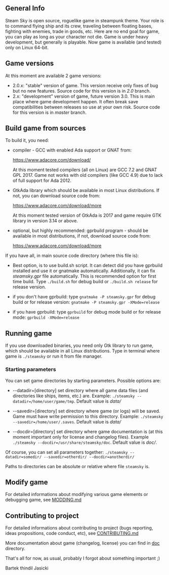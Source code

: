 ## General Info

Steam Sky is open source, roguelike game in steampunk theme. Your role is to 
command flying ship and its crew, traveling between floating bases, fighting 
with enemies, trade in goods, etc. Here are no end goal for game, you can play
as long as your character not die. Game is under heavy development, but 
generally is playable. Now game is available (and tested) only on Linux 
64-bit.

## Game versions
At this moment are available 2 game versions:
- 2.0.x: "stable" version of game. This version receive only fixes of bug but
  no new features. Source code for this version is in *2.0* branch.
- 2.x: "development" version of game, future version 3.0. This is main place
  where game development happen. It often break save compatibilities between
  releases so use at your own risk. Source code for this version is in *master*
  branch.

## Build game from sources

To build it, you need:

* compiler - GCC with enabled Ada support or GNAT from: 
  
  https://www.adacore.com/download/

  At this moment tested compilers (all on Linux) are GCC 7.2 and GNAT GPL 2017.
  Game not works with old compilers (like GCC 4.9) due to lack of full support
  for Ada 2012.

* GtkAda library which should be available in most Linux distributions. If not,
  you can download source code from:

  https://www.adacore.com/download/more

  At this moment tested version of GtkAda is 2017 and game require GTK library
  in version 3.14 or above.

* optional, but highly recommended:  gprbuild program - should be available in 
  most distributions, if not, download source code from: 
  
  https://www.adacore.com/download/more


If you have all, in main source code directory (where this file is):

* Best option, is to use build.sh script. It can detect did you have gprbuild
  installed and use it or gnatmake automatically. Additionally, it can fix
  *steamsky.gpr* file automatically. This is recommended option for first time
  build. Type `./build.sh` for debug build or `./build.sh release` for release
  version.

* if you don't have gprbuild: type `gnatmake -P steamsky.gpr` for debug build 
  or for release version: `gnatmake -P steamsky.gpr -XMode=release`

* if you have gprbuild: type `gprbuild` for debug mode build or for release 
  mode: `gprbuild -XMode=release`


## Running game
If you use downloaded binaries, you need only Gtk library to run game, which 
should be available in all Linux distributions. Type in terminal where game 
is `./steamsky` or run it from file manager.

### Starting parameters
You can set game directories by starting parameters. Possible options are:

* --datadir=[directory] set directory where all game data files (and
  directories like ships, items, etc.) are. Example: `./steamsky
  --datadir=/home/user/game/tmp`. Default value is *data/*

* --savedir=[directory] set directory where game (or logs) will be saved. Game
  must have write permission to this directory. Example: `./steamsky
  --savedir=/home/user/.saves`. Default value is *data/*

* --docdir=[directory] set directory where game documentation is (at this
  moment important only for license and changelog files). Example `./steamsky
  --docdir=/usr/share/steamsky/doc`. Default value is *doc/*.

Of course, you can set all parameters together: `./steamsky --datadir=somedir/
--savedir=otherdir/ --docdir=anotherdir/`

Paths to directories can be absolute or relative where file `steamsky` is. 

## Modify game
For detailed informations about modifying various game elements or debugging
game, see [MODDING.md](bin/doc/MODDING.md)

## Contributing to project
For detailed informations about contributing to project (bugs reporting, ideas
propositions, code conduct, etc), see [CONTRIBUTING.md](bin/doc/CONTRIBUTING.md)


More documentation about game (changelog, license) you can find in
[doc](bin/doc) directory.

That's all for now, as usual, probably I forgot about something important ;)

Bartek thindil Jasicki
